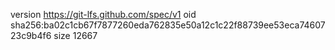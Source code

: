 version https://git-lfs.github.com/spec/v1
oid sha256:ba02c1cb67f7877260eda762835e50a12c1c22f88739ee53eca7460723c9b4f6
size 12667
